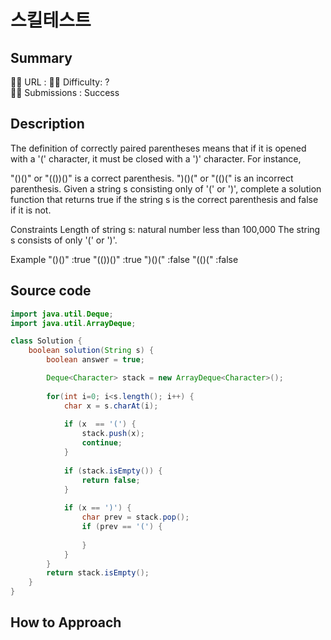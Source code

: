 # 스킬테스트

## Summary

🙇‍♂️ URL : 
🤷‍♂️ Difficulty: ?  
💆‍♂️ Submissions : Success

## Description

The definition of correctly paired parentheses means that if it is opened with a '(' character, it must be closed with a ')' character.
For instance,

"()()" or "(())()" is a correct parenthesis.
")()(" or "(()(" is an incorrect parenthesis.
Given a string s consisting only of '(' or ')', complete a solution function that returns true if the string s is the correct parenthesis and false if it is not.

Constraints
Length of string s: natural number less than 100,000
The string s consists of only '(' or ')'.

Example
"()()"      :true
"(())()"	:true
")()("	    :false
"(()("	    :false

## Source code

```java
import java.util.Deque;
import java.util.ArrayDeque;

class Solution {
    boolean solution(String s) {
        boolean answer = true;

        Deque<Character> stack = new ArrayDeque<Character>();
        
        for(int i=0; i<s.length(); i++) {
            char x = s.charAt(i);
            
            if (x  == '(') {
                stack.push(x);
                continue;
            }
            
            if (stack.isEmpty()) {
                return false;
            }
            
            if (x == ')') {
                char prev = stack.pop();
                if (prev == '(') {
                    
                }
            }            
        }
        return stack.isEmpty();
    }
}
```

## How to Approach
